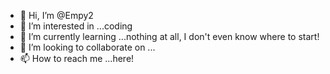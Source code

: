 - 👋 Hi, I’m @Empy2
- 👀 I’m interested in ...coding
- 🌱 I’m currently learning ...nothing at all, I don't even know where to start!
- 💞️ I’m looking to collaborate on ...
- 📫 How to reach me ...here!

<!---
Empy2/Empy2 is a ✨ special ✨ repository because its `README.md` (this file) appears on your GitHub profile.
You can click the Preview link to take a look at your changes.
--->
